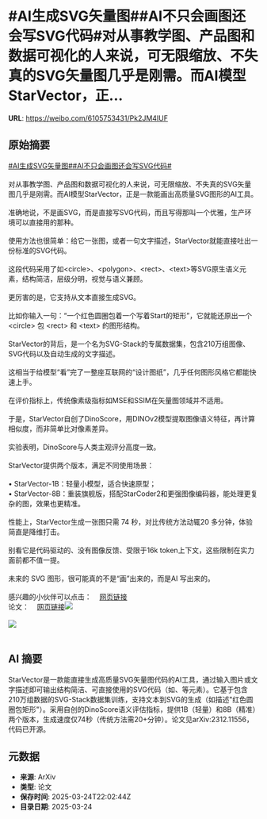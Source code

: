 # #AI生成SVG矢量图##AI不只会画图还会写SVG代码#对从事教学图、产品图和数据可视化的人来说，可无限缩放、不失真的SVG矢量图几乎是刚需。而AI模型StarVector，正...

**URL**: https://weibo.com/6105753431/Pk2JM4IUF

## 原始摘要

<a href="https://m.weibo.cn/search?containerid=231522type%3D1%26t%3D10%26q%3D%23AI%E7%94%9F%E6%88%90SVG%E7%9F%A2%E9%87%8F%E5%9B%BE%23&amp;extparam=%23AI%E7%94%9F%E6%88%90SVG%E7%9F%A2%E9%87%8F%E5%9B%BE%23" data-hide=""><span class="surl-text">#AI生成SVG矢量图#</span></a><a href="https://m.weibo.cn/search?containerid=231522type%3D1%26t%3D10%26q%3D%23AI%E4%B8%8D%E5%8F%AA%E4%BC%9A%E7%94%BB%E5%9B%BE%E8%BF%98%E4%BC%9A%E5%86%99SVG%E4%BB%A3%E7%A0%81%23&amp;extparam=%23AI%E4%B8%8D%E5%8F%AA%E4%BC%9A%E7%94%BB%E5%9B%BE%E8%BF%98%E4%BC%9A%E5%86%99SVG%E4%BB%A3%E7%A0%81%23" data-hide=""><span class="surl-text">#AI不只会画图还会写SVG代码#</span></a><br><br>对从事教学图、产品图和数据可视化的人来说，可无限缩放、不失真的SVG矢量图几乎是刚需。而AI模型StarVector，正是一款能画出高质量SVG图形的AI工具。<br><br>准确地说，不是画SVG，而是直接写SVG代码，而且写得那叫一个优雅，生产环境可以直接用的那种。<br><br>使用方法也很简单：给它一张图，或者一句文字描述，StarVector就能直接吐出一份标准的SVG代码。<br><br>这段代码采用了如&lt;circle&gt;、&lt;polygon&gt;、&lt;rect&gt;、&lt;text&gt;等SVG原生语义元素，结构简洁，层级分明，视觉与语义兼顾。<br><br>更厉害的是，它支持从文本直接生成SVG。<br><br>比如你输入一句：“一个红色圆圈包着一个写着Start的矩形”，它就能还原出一个 &lt;circle&gt; 包 &lt;rect&gt; 和 &lt;text&gt; 的图形结构。<br><br>StarVector的背后，是一个名为SVG-Stack的专属数据集，包含210万组图像、SVG代码以及自动生成的文字描述。<br><br>这相当于给模型“看”完了一整座互联网的“设计图纸”，几乎任何图形风格它都能快速上手。<br><br>在评价指标上，传统像素级指标如MSE和SSIM在矢量图领域并不适用。<br><br>于是，StarVector自创了DinoScore，用DINOv2模型提取图像语义特征，再计算相似度，而非简单比对像素差异。<br><br>实验表明，DinoScore与人类主观评分高度一致。<br><br>StarVector提供两个版本，满足不同使用场景：<br><br>• StarVector-1B：轻量小模型，适合快速原型；<br>• StarVector-8B：重装旗舰版，搭配StarCoder2和更强图像编码器，能处理更复杂的图，效果也更精准。<br>  <br>性能上，StarVector生成一张图只需 74 秒，对比传统方法动辄20 多分钟，体验简直是降维打击。<br><br>别看它是代码驱动的、没有图像反馈、受限于16k token上下文，这些限制在实力面前都不值一提。<br><br>未来的 SVG 图形，很可能真的不是“画”出来的，而是AI 写出来的。<br><br>感兴趣的小伙伴可以点击：<a href="https://weibo.cn/sinaurl?u=https%3A%2F%2Fgithub.com%2Fjoanrod%2Fstar-vector" data-hide=""><span class="url-icon"><img style="width: 1rem;height: 1rem" src="https://h5.sinaimg.cn/upload/2015/09/25/3/timeline_card_small_web_default.png" referrerpolicy="no-referrer"></span><span class="surl-text">网页链接</span></a><br>论文：<a href="https://weibo.cn/sinaurl?u=https%3A%2F%2Farxiv.org%2Fabs%2F2312.11556" data-hide=""><span class="url-icon"><img style="width: 1rem;height: 1rem" src="https://h5.sinaimg.cn/upload/2015/09/25/3/timeline_card_small_web_default.png" referrerpolicy="no-referrer"></span><span class="surl-text">网页链接</span></a><img style="" src="https://tvax2.sinaimg.cn/large/006Fd7o3gy1hzs6fb5x1ij30zk09o7dc.jpg" referrerpolicy="no-referrer"><br><br><img style="" src="https://tvax3.sinaimg.cn/large/006Fd7o3gy1hzs6fcxqkjj30zk0gxdth.jpg" referrerpolicy="no-referrer"><br><br>

## AI 摘要

StarVector是一款能直接生成高质量SVG矢量图代码的AI工具，通过输入图片或文字描述即可输出结构简洁、可直接使用的SVG代码（如<circle>、<rect>等元素）。它基于包含210万组数据的SVG-Stack数据集训练，支持文本到SVG的生成（如描述"红色圆圈包矩形"）。采用自创的DinoScore语义评估指标，提供1B（轻量）和8B（精准）两个版本，生成速度仅74秒（传统方法需20+分钟）。论文见arXiv:2312.11556，代码已开源。

## 元数据

- **来源**: ArXiv
- **类型**: 论文
- **保存时间**: 2025-03-24T22:02:44Z
- **目录日期**: 2025-03-24
